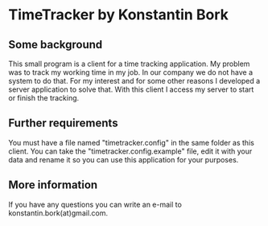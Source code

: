 <h1>TimeTracker by Konstantin Bork</h1>

<h2>Some background</h2>
This small program is a client for a time tracking application. My problem was to track my
working time in my job. In our company we do not have a system to do that. For my interest
and for some other reasons I developed a server application to solve that. With this client
I access my server to start or finish the tracking.

<h2>Further requirements</h2>
You must have a file named "timetracker.config" in the same folder as this client. You can
take the "timetracker.config.example" file, edit it with your data and rename it so you can
use this application for your purposes.

<h2>More information</h2>
If you have any questions you can write an e-mail to konstantin.bork(at)gmail.com.
